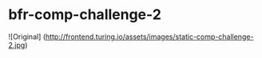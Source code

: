 # bfr-comp-challenge-2
![Original] (http://frontend.turing.io/assets/images/static-comp-challenge-2.jpg)
